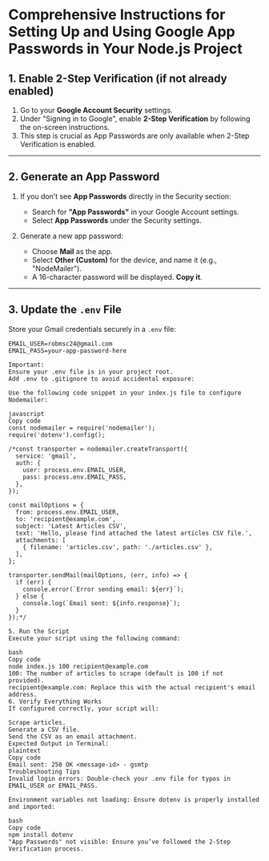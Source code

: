# Comprehensive Instructions for Setting Up and Using Google App Passwords in Your Node.js Project

## 1. Enable 2-Step Verification (if not already enabled)

1. Go to your **Google Account Security** settings.
2. Under "Signing in to Google", enable **2-Step Verification** by following the on-screen instructions.
3. This step is crucial as App Passwords are only available when 2-Step Verification is enabled.

---

## 2. Generate an App Password

1. If you don’t see **App Passwords** directly in the Security section:
   - Search for **"App Passwords"** in your Google Account settings.
   - Select **App Passwords** under the Security settings.
   
2. Generate a new app password:
   - Choose **Mail** as the app.
   - Select **Other (Custom)** for the device, and name it (e.g., "NodeMailer").
   - A 16-character password will be displayed. **Copy it**.

---

## 3. Update the `.env` File

Store your Gmail credentials securely in a `.env` file:

```plaintext
EMAIL_USER=robmsc24@gmail.com
EMAIL_PASS=your-app-password-here

Important:
Ensure your .env file is in your project root.
Add .env to .gitignore to avoid accidental exposure:

Use the following code snippet in your index.js file to configure Nodemailer:

javascript
Copy code
const nodemailer = require('nodemailer');
require('dotenv').config();

/*const transporter = nodemailer.createTransport({
  service: 'gmail',
  auth: {
    user: process.env.EMAIL_USER,
    pass: process.env.EMAIL_PASS,
  },
});

const mailOptions = {
  from: process.env.EMAIL_USER,
  to: 'recipient@example.com',
  subject: 'Latest Articles CSV',
  text: 'Hello, please find attached the latest articles CSV file.',
  attachments: [
    { filename: 'articles.csv', path: './articles.csv' },
  ],
};

transporter.sendMail(mailOptions, (err, info) => {
  if (err) {
    console.error(`Error sending email: ${err}`);
  } else {
    console.log(`Email sent: ${info.response}`);
  }
});*/

5. Run the Script
Execute your script using the following command:

bash
Copy code
node index.js 100 recipient@example.com
100: The number of articles to scrape (default is 100 if not provided).
recipient@example.com: Replace this with the actual recipient's email address.
6. Verify Everything Works
If configured correctly, your script will:

Scrape articles.
Generate a CSV file.
Send the CSV as an email attachment.
Expected Output in Terminal:
plaintext
Copy code
Email sent: 250 OK <message-id> - gsmtp
Troubleshooting Tips
Invalid login errors: Double-check your .env file for typos in EMAIL_USER or EMAIL_PASS.

Environment variables not loading: Ensure dotenv is properly installed and imported:

bash
Copy code
npm install dotenv
"App Passwords" not visible: Ensure you’ve followed the 2-Step Verification process.
